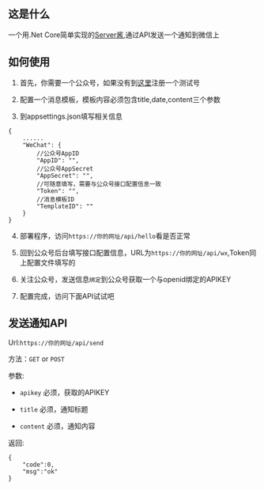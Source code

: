 ## 这是什么

一个用.Net Core简单实现的[Server酱](http://sc.ftqq.com/),通过API发送一个通知到微信上

## 如何使用

1. 首先，你需要一个公众号，如果没有到[这里](https://mp.weixin.qq.com/debug/cgi-bin/sandbox?t=sandbox/login)注册一个测试号

2. 配置一个消息模板，模板内容必须包含title,date,content三个参数

3. 到appsettings.json填写相关信息
```
{
    ......
	"WeChat": {
		//公众号AppID
		"AppID": "",
		//公众号AppSecret
		"AppSecret": "",
		//可随意填写，需要与公众号接口配置信息一致
		"Token": "",
		//消息模板ID
		"TemplateID": ""
	}
}
```

4. 部署程序，访问`https://你的网址/api/hello`看是否正常

5. 回到公众号后台填写接口配置信息，URL为`https://你的网址/api/wx`,Token同上配置文件填写的

6. 关注公众号，发送信息`绑定`到公众号获取一个与openid绑定的APIKEY

7. 配置完成，访问下面API试试吧

## 发送通知API

Url:`https://你的网址/api/send`

方法：`GET` or `POST`

参数:

- `apikey` 必须，获取的APIKEY

- `title` 必须，通知标题

- `content` 必须，通知内容

返回:

```
{
	"code":0,
	"msg":"ok"
}
```
